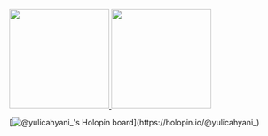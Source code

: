 <p align="left">
<a href="https://github.com/yulicahyani">
  <img height="180em" src="https://github-readme-stats-eight-theta.vercel.app/api?username=yulicahyani&show_icons=true&theme=algolia&include_all_commits=true&count_private=true"/>
  <img height="180em" src="https://github-readme-stats-eight-theta.vercel.app/api/top-langs/?username=yulicahyani&layout=compact&langs_count=8&theme=algolia"/>
</a>
</p>

[![@yulicahyani_'s Holopin board](https://holopin.me/yulicahyani_)](https://holopin.io/@yulicahyani_)

<!--
**yulicahyani/yulicahyani** is a ✨ _special_ ✨ repository because its `README.md` (this file) appears on your GitHub profile.

Here are some ideas to get you started:

- 🔭 I’m currently working on ...
- 🌱 I’m currently learning ...
- 👯 I’m looking to collaborate on ...
- 🤔 I’m looking for help with ...
- 💬 Ask me about ...
- 📫 How to reach me: ...
- 😄 Pronouns: ...
- ⚡ Fun fact: ...
-->
